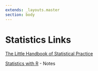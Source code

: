 ```yaml
---
extends: _layouts.master
section: body
---
```


# Statistics Links  

[The Little Handbook of Statistical Practice](http://www.jerrydallal.com/LHSP/LHSP.HTM)

[Statistics with R](http://zoonek2.free.fr/UNIX/48_R/all.html) - Notes  
